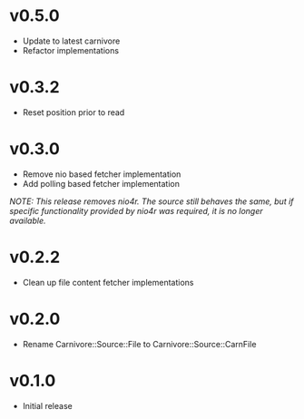# v0.5.0
* Update to latest carnivore
* Refactor implementations

# v0.3.2
* Reset position prior to read

# v0.3.0
* Remove nio based fetcher implementation
* Add polling based fetcher implementation

_NOTE: This release removes nio4r. The source still behaves the same, but
	if specific functionality provided by nio4r was required, it is no
	longer available._

# v0.2.2
* Clean up file content fetcher implementations

# v0.2.0
* Rename Carnivore::Source::File to Carnivore::Source::CarnFile

# v0.1.0
* Initial release
